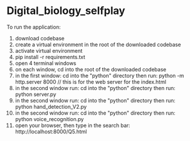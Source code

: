 # Digital_biology_selfplay

To run the application:

1) download codebase
2) create a virtual environment in the root of the downloaded codebase
3) activate virtual environment
4) pip install -r requirements.txt
5) open 4 terminal windows
6) on each window, cd into the root of the downloaded codebase
7) in the first window:
     cd into the "python" directory
   then run:
     python -m http.server 8000 // this is for the web server for the index.html 
9) in the second window run:
     cd into the "python" directory
   then run:
     python server.py
10) in the second window run:
     cd into the "python" directory
   then run:
     python hand_detection_V2.py
12) in the second window run:
     cd into the "python" directory
   then run:
     python voice_recognition.py
13) open your browser, then type in the search bar:
      http://localhost:8000/Q5.html
